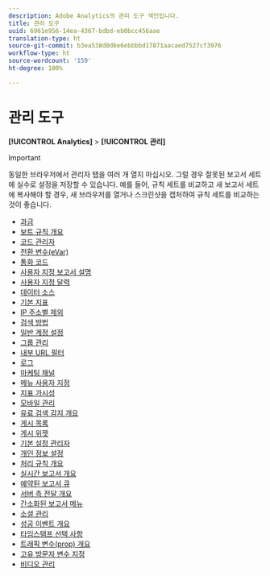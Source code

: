 ```yaml
---
description: Adobe Analytics의 관리 도구 색인입니다.
title: 관리 도구
uuid: 6961e956-14ea-4367-bdbd-eb0bcc456aae
translation-type: ht
source-git-commit: b3ea538d0d6e6ebbbbd17871aacaed7527cf3976
workflow-type: ht
source-wordcount: '159'
ht-degree: 100%

---
```



# 관리 도구

**[!UICONTROL Analytics]** > **[!UICONTROL 관리]**

>[!IMPORTANT]
>
>동일한 브라우저에서 관리자 탭을 여러 개 열지 마십시오. 그럴 경우 잘못된 보고서 세트에 실수로 설정을 저장할 수 있습니다. 예를 들어, 규칙 세트를 비교하고 새 보고서 세트에 복사해야 할 경우, 새 브라우저를 열거나 스크린샷을 캡처하여 규칙 세트를 비교하는 것이 좋습니다.

+ [과금](billing-admin.md)
+ [보트 규칙 개요](bot-removal/bot-rules.md)
+ [코드 관리자](code-manager-admin.md)
+ [전환 변수(eVar)](conversion-var-admin/conversion-var-admin.md)
+ [통화 코드](currency.md)
+ [사용자 지정 보고서 설명](custom-desc-admin.md)
+ [사용자 지정 달력](custom-calendar.md)
+ [데이터 소스](data-sources.md)
+ [기본 지표](default-metrics.md)
+ [IP 주소별 제외](exclude-ip.md)
+ [검색 방법](finding-methods.md)
+ [일반 계정 설정](general-acct-settings-admin.md)
+ [그룹 관리](group.md)
+ [내부 URL 필터](internal-url-filter-admin.md)
+ [로그](logs.md)
+ [마케팅 채널](marketing-channels-admin.md)
+ [메뉴 사용자 지정](customize-menus.md)
+ [지표 가시성](metric-visibility.md)
+ [모바일 관리](mobile-management.md)
+ [유료 검색 감지 개요](paid-search-detection/paid-search-detection.md)
+ [게시 목록](publishing-list.md)
+ [게시 위젯](publishing-widgets-admin.md)
+ [기본 설정 관리자](preferences-manager.md)
+ [개인 정보 설정](privacy-settings.md)
+ [처리 규칙 개요](c-processing-rules/processing-rules.md)
+ [실시간 보고서 개요](realtime/realtime.md)
+ [예약된 보고서 큐](scheduled-reports-admin.md)
+ [서버 측 전달 개요](c-server-side-forwarding/ssf.md)
+ [간소화된 보고서 메뉴](t-simplified-menu.md)
+ [소셜 관리](social-management.md)
+ [성공 이벤트 개요](c-success-events/success-event.md)
+ [타임스탬프 선택 사항](timestamp-optional.md)
+ [트래픽 변수(prop) 개요](c-traffic-variables/traffic-var.md)
+ [고유 방문자 변수 지정](unique-visitor-variable-admin/t-unique-visitor-variable.md)
+ [비디오 관리](video-management.md)
